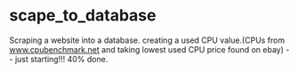# scape_to_database
Scraping a website into a database. creating a used CPU value.(CPUs from www.cpubenchmark.net and taking lowest used CPU price found on ebay) 
-- just starting!!! 40% done.
